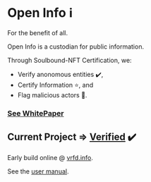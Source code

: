 # Open Info ℹ️

For the benefit of all.

Open Info is a custodian for public information.

Through Soulbound-NFT Certification, we:
- Verify anonomous entities ✔️, 
- Certify Information ⭐, and
- Flag malicious actors 🚩. 

### [See WhitePaper](https://open-info.gitbook.io/oi-whitepaper/)

## Current Project => [Verified](https://github.com/Open-Info/vrfd-frontend) ✔️

Early build online @ [vrfd.info](https://vrfd.info/).

See the [user manual](https://open-info.gitbook.io/verified-app/).
